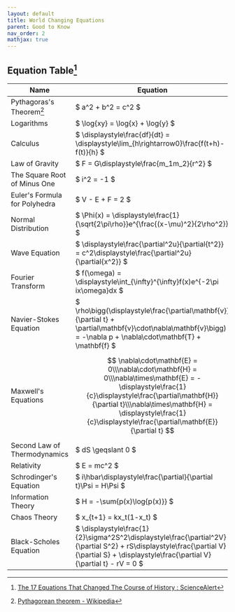 ```yaml
---
layout: default
title: World Changing Equations
parent: Good to Know
nav_order: 2
mathjax: true
---
```


## Equation Table[^1]

| Name                          | Equation                                                     | Author             | Year   |
| ----------------------------- | ------------------------------------------------------------ | ------------------ | ------ |
| Pythagoras's Theorem[^2]      | $ a^2 + b^2 = c^2 $                                          | Pythagoras         | 530 BC |
| Logarithms                    | $ \log{xy} = \log{x} + \log{y} $                             | John Napier        | 1610   |
| Calculus                      | $ \displaystyle\frac{df}{dt} = \displaystyle\lim_{h\rightarrow0}\frac{f(t+h)-f(t)}{h} $ | Newton             | 1668   |
| Law of Gravity                | $ F = G\displaystyle\frac{m_1m_2}{r^2} $                     | Newton             | 1687   |
| The Square Root of Minus One  | $ i^2  = -1 $                                                | Euler              | 1750   |
| Euler's Formula for Polyhedra | $ V - E + F = 2 $                                            | Eulerx             | 1751   |
| Normal Distribution           | $ \Phi(x) = \displaystyle\frac{1}{\sqrt{2\pi\rho}}e^{\frac{(x-\mu)^2}{2\rho^2}} $ | C.F. Gauss         | 1810   |
| Wave Equation                 | $ \displaystyle\frac{\partial^2u}{\partial{t^2}} = c^2\displaystyle\frac{\partial^2u}{\partial{x^2}} $ | J.d'Alembert       | 1746   |
| Fourier Transform             | $ f(\omega) = \displaystyle\int_{\infty}^{\infty}f(x)e^{-2\pi ix\omega}dx $ | J.Fourier          | 1822   |
| Navier-Stokes Equation        | $ \rho\bigg(\displaystyle\frac{\partial\mathbf{v}}{\partial t} + \partial\mathbf{v}\cdot\nabla\mathbf{v}\bigg) = -\nabla p + \nabla\cdot\mathbf{T} + \mathbf{f} $ | C.Navier, G.Stokes | 1845   |
| Maxwell's Equations           | $$ \nabla\cdot\mathbf{E} = 0\\\nabla\cdot\mathbf{H} = 0\\\nabla\times\mathbf{E} = -\displaystyle\frac{1}{c}\displaystyle\frac{\partial\mathbf{H}}{\partial t}\\\nabla\times\mathbf{H} = \displaystyle\frac{1}{c}\displaystyle\frac{\partial\mathbf{E}}{\partial t} $$ | J.C.Maxwell        | 1865   |
| Second Law of Thermodynamics  | $ dS \geqslant 0 $                                           | L.Boltzmann        | 1874   |
| Relativity                    | $ E = mc^2 $                                                 | Einstein           | 1905   |
| Schrodinger's Equation        | $ i\hbar\displaystyle\frac{\partial}{\partial t}\Psi = H\Psi $ | E.Schrodinger      | 1927   |
| Information Theory            | $ H = -\sum{p(x)\log{p(x)}} $                                | C.Shannon          | 1949   |
| Chaos Theory                  | $ x_{t+1} = kx_t(1-x_t) $                                    | Robert May         | 1975   |
| Black-Scholes Equation        | $ \displaystyle\frac{1}{2}\sigma^2S^2\displaystyle\frac{\partial^2V}{\partial S^2} + rS\displaystyle\frac{\partial V}{\partial S} + \displaystyle\frac{\partial V}{\partial t} - rV = 0 $ | F.Black, M.Scholes | 1990   |

[^1]: [The 17 Equations That Changed The Course of History : ScienceAlert](https://www.sciencealert.com/the-17-equations-that-changed-the-course-of-history)
[^2]: [Pythagorean theorem - Wikipedia](https://en.wikipedia.org/wiki/Pythagorean_theorem)
